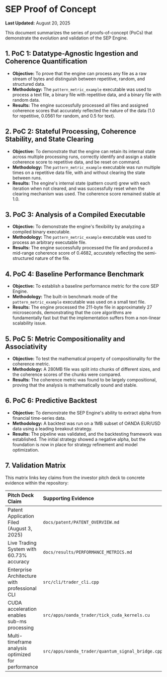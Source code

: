 # SEP Proof of Concept

**Last Updated:** August 20, 2025

This document summarizes the series of proofs-of-concept (PoCs) that demonstrate the evolution and validation of the SEP Engine.

## 1. PoC 1: Datatype-Agnostic Ingestion and Coherence Quantification

*   **Objective:** To prove that the engine can process any file as a raw stream of bytes and distinguish between repetitive, random, and structured data.
*   **Methodology:** The `pattern_metric_example` executable was used to process a text file, a binary file with repetitive data, and a binary file with random data.
*   **Results:** The engine successfully processed all files and assigned coherence scores that accurately reflected the nature of the data (1.0 for repetitive, 0.0561 for random, and 0.5 for text).

## 2. PoC 2: Stateful Processing, Coherence Stability, and State Clearing

*   **Objective:** To demonstrate that the engine can retain its internal state across multiple processing runs, correctly identify and assign a stable coherence score to repetitive data, and be reset on command.
*   **Methodology:** The `pattern_metric_example` executable was run multiple times on a repetitive data file, with and without clearing the state between runs.
*   **Results:** The engine's internal state (pattern count) grew with each iteration when not cleared, and was successfully reset when the clearing mechanism was used. The coherence score remained stable at 1.0.

## 3. PoC 3: Analysis of a Compiled Executable

*   **Objective:** To demonstrate the engine's flexibility by analyzing a compiled binary executable.
*   **Methodology:** The `pattern_metric_example` executable was used to process an arbitrary executable file.
*   **Results:** The engine successfully processed the file and produced a mid-range coherence score of 0.4682, accurately reflecting the semi-structured nature of the file.

## 4. PoC 4: Baseline Performance Benchmark

*   **Objective:** To establish a baseline performance metric for the core SEP Engine.
*   **Methodology:** The built-in benchmark mode of the `pattern_metric_example` executable was used on a small text file.
*   **Results:** The engine processed the 211-byte file in approximately 27 microseconds, demonstrating that the core algorithms are fundamentally fast but that the implementation suffers from a non-linear scalability issue.

## 5. PoC 5: Metric Compositionality and Associativity

*   **Objective:** To test the mathematical property of compositionality for the coherence metric.
*   **Methodology:** A 280MB file was split into chunks of different sizes, and the coherence scores of the chunks were compared.
*   **Results:** The coherence metric was found to be largely compositional, proving that the analysis is mathematically sound and stable.

## 6. PoC 6: Predictive Backtest

*   **Objective:** To demonstrate the SEP Engine's ability to extract alpha from financial time-series data.
*   **Methodology:** A backtest was run on a 1MB subset of OANDA EUR/USD data using a leading breakout strategy.
*   **Results:** The pipeline was validated, and the backtesting framework was established. The initial strategy showed a negative alpha, but the foundation is now in place for strategy refinement and model optimization.

## 7. Validation Matrix

This matrix links key claims from the investor pitch deck to concrete evidence within the repository:

| Pitch Deck Claim | Supporting Evidence |
| :--- | :--- |
| Patent Application Filed (August 3, 2025) | `docs/patent/PATENT_OVERVIEW.md` |
| Live Trading System with 60.73% accuracy | `docs/results/PERFORMANCE_METRICS.md` |
| Enterprise Architecture with professional CLI | `src/cli/trader_cli.cpp` |
| CUDA acceleration enables sub-ms processing | `src/apps/oanda_trader/tick_cuda_kernels.cu` |
| Multi-timeframe analysis optimized for performance | `src/apps/oanda_trader/quantum_signal_bridge.cpp` |
